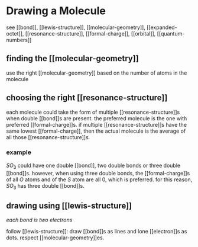 # Drawing a Molecule

see [[bond]], [[lewis-structure]], [[molecular-geometry]], [[expanded-octet]], [[resonance-structure]], [[formal-charge]], [[orbital]], [[quantum-numbers]]

## finding the [[molecular-geometry]]

use the right [[molecular-geometry]] based on the number of atoms in the molecule

## choosing the right [[resonance-structure]]

each molecule could take the form of multiple [[resonance-structure]]s when double [[bond]]s are present. the preferred molecule is the one with preferred [[formal-charge]]s. if multiple [[resonance-structure]]s have the same lowest [[formal-charge]], then the actual molecule is the average of all those [[resonance-structure]]s.

### example

$SO_3$ could have one double [[bond]], two double bonds or three double [[bond]]s. however, when using three double bonds, the [[formal-charge]]s of all $O$ atoms and of the $S$ atom are all $0$, which is preferred. for this reason, $SO_3$ has three double [[bond]]s.

## drawing using [[lewis-structure]]

_each bond is two electrons_

follow [[lewis-structure]]: draw [[bond]]s as lines and lone [[electron]]s as dots. respect [[molecular-geometry]]es.
